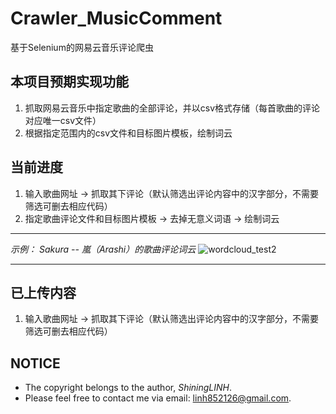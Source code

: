 # Crawler_MusicComment
基于Selenium的网易云音乐评论爬虫

## 本项目预期实现功能
1. 抓取网易云音乐中指定歌曲的全部评论，并以csv格式存储（每首歌曲的评论对应唯一csv文件）
2. 根据指定范围内的csv文件和目标图片模板，绘制词云

## 当前进度
1. 输入歌曲网址 → 抓取其下评论（默认筛选出评论内容中的汉字部分，不需要筛选可删去相应代码）
2. 指定歌曲评论文件和目标图片模板 → 去掉无意义词语 → 绘制词云

- - -
*示例： Sakura -- 嵐（Arashi）的歌曲评论词云*
![wordcloud_test2](https://user-images.githubusercontent.com/102664839/160834378-ab31f17c-c077-4cea-ad63-513ce997d901.png)
- - -

## 已上传内容
1. 输入歌曲网址 → 抓取其下评论（默认筛选出评论内容中的汉字部分，不需要筛选可删去相应代码）

## NOTICE
- The copyright belongs to the author, *ShiningLINH*.
- Please feel free to contact me via email: linh852126@gmail.com.
